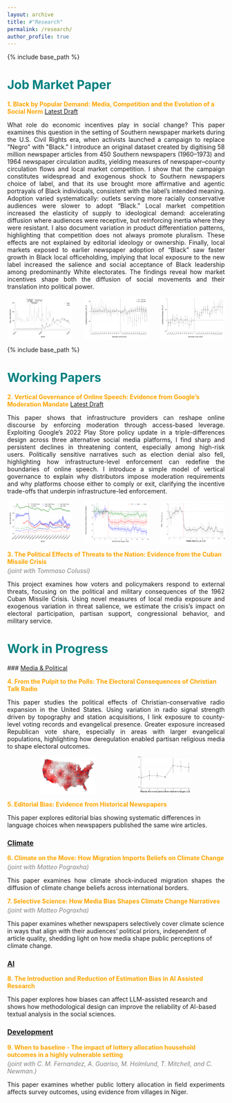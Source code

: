 ```yaml
---
layout: archive
title: #"Research"
permalink: /research/
author_profile: true
---
```


{% include base_path %}
<h1 style="font-size: 2em; font-weight: bold; color: teal;">Job Market Paper</h1>

<span style="color: orange;"><b>1. Black by Popular Demand: Media, Competition and the Evolution of a Social Norm</b></span> [Latest Draft](https://www.dropbox.com/scl/fi/5rc12c27n73s4t93m2rrt/Black-by-Popular-Demand-Media-Competition-and-the-Evolution-of-a-Social-Norm.pdf?rlkey=v18efnxlps72bwb59faut65qo&dl=0)

<p style="text-align: justify;">
What role do economic incentives play in social change? This paper examines this question in the setting of Southern newspaper markets during the U.S. Civil Rights era, when activists launched a campaign to replace "Negro" with "Black." I introduce an original dataset created by digitising 58 million newspaper articles from 450 Southern newspapers (1960–1973) and 1964 newspaper circulation audits, yielding measures of newspaper–county circulation flows and local market competition. I show that the campaign constitutes widespread and exogenous shock to Southern newspapers choice of label, and that its use brought more affirmative and agentic portrayals of Black individuals, consistent with the label’s intended meaning. Adoption varied systematically: outlets serving more racially conservative audiences were slower to adopt “Black.” Local market competition increased the elasticity of supply to ideological demand: accelerating diffusion where audiences were receptive, but reinforcing inertia where they were resistant. I also document variation in product differentiation patterns, highlighting that competition does not always promote pluralism. These effects are not explained by editorial ideology or ownership. Finally, local markets exposed to earlier newspaper adoption of “Black” saw faster growth in Black local officeholding, implying that local exposure to the new label increased the salience and social acceptance of Black leadership among predominantly White electorates. The findings reveal how market incentives shape both the diffusion of social movements and their translation into political power.


<!-- What role do economic incentives play in social change? I study how media, responding to market pressures, shapes the evolution of an identity-based norm. Leveraging an exogenous shift in language preferences for the term 'Black' instead of 'Negro,' triggered by Black Civil Rights leaders in the mid-1960s, I examine what drives local newspapers' responses. I introduce an original dataset created by digitising 58 million newspaper articles from 450 Southern newspapers (1960–1973) and 1964 newspaper circulation audits, yielding measures of newspaper–county circulation flows and local market competition. First, I show that diffusion of the "Black" label in US Southern newspapers began immediately after this shock and that when the "Black" label is adopted, media representation of Black entities is immediately and persistently aligned with the identity intended by the "Black" campaign leaders. I then provide evidence that newspapers' demand-side exposure to White racial conservatism predicts both lower and slower adjustment to the new label, and that this effect is exacerbated by the intensity of local newspaper market competition. I show that the effect is not driven by local journalists, editors or companies' policies. Finally, I show that counties whose papers embraced “Black” earlier, in areas covered by Section 5 of the Voting Rights Act, experienced significantly faster growth in Black local officeholding between 1966 and 1974, suggesting that symbolic shifts in white-oriented media translated into tangible gains in Black political incorporation. This paper highlights how economic incentives within media markets can slow the diffusion of evolving norms, particularly when these norms challenge entrenched attitudes within the majority. -->
</p>

<p style="display: flex; justify-content: space-between;">
  <img src="/images/race_dict_monthly_pres.svg" alt="Race Dictionary Monthly" style="width: 30%;">
  <img src="/images/V589_event_Q1_Q4.svg" alt="Event Study Q1-Q4" style="width: 30%;">
 <img src="/images/ES - pos_agency_pos_sent_Local.svg" alt="Race Dictionary Monthly" style="width: 30%;">
</p>


{% include base_path %}
<h1 style="font-size: 2em; font-weight: bold; color: teal;">Working Papers</h1>

<span style="color: orange;"><b>2. Vertical Governance of Online Speech: Evidence from Google’s Moderation Mandate</b></span> [Latest Draft](https://www.dropbox.com/scl/fi/4syz4glhavu1o07lmroey/0.-Vertical-Governance-of-Online-Speech.pdf?rlkey=wn1w7um4q8xx11ceqdgp9zlt9&dl=0)

<p style="text-align: justify;">
This paper shows that infrastructure providers can reshape online discourse by enforcing moderation through access-based leverage. Exploiting Google’s 2022 Play Store policy update in a triple-differences design across three alternative social media platforms, I find sharp and persistent declines in threatening content, especially among high-risk users. Politically sensitive narratives such as election denial also fell, highlighting how infrastructure-level enforcement can redefine the boundaries of online speech. I introduce a simple model of vertical governance to explain why distributors impose moderation requirements and why platforms choose either to comply or exit, clarifying the incentive trade-offs that underpin infrastructure-led enforcement.

<!-- This paper provides the first causal evidence that upstream infrastructure providers can reshape social media discourse by enforcing content moderation through access-based leverage. I develop a simple vertical governance model showing how a distributor trades off scandal risk and enforcement costs when setting moderation thresholds, and how platforms decide whether to comply or exit. Guided by this framework, I exploit a 2022 update to Google’s Play Store policy requiring stricter removal of violent threats and misinformation, along with variation in platform exposure across three similar 'Alt-Tech' social media platforms, within a triple-differences design. Using a novel panel of over 28 million posts from 62,000 users, I find that threatening content declined sharply and persistently on the exposed platforms, particularly among high-risk users. These effects are not explained by user self-censorship, public awareness, contemporaneous events, or selective data loss. I also document significant reductions in lawful but politically sensitive narratives, including election denial and January 6 insurrection commentary. The findings show how infrastructure-level enforcement can durably alter the boundaries of permissible speech across platforms, contributing to literatures on platform governance, vertical restraints in digital markets, and the institutional foundations of online discourse. -->
</p>

<p style="display: flex; justify-content: space-between;">
  <img src="/images/paper2/Image1.svg" alt="" style="width: 30%;">
  <img src="/images/paper2/Image2.svg" alt="" style="width: 30%;">
 <img src="/images/paper2/Image3.svg" alt="" style="width: 30%;">
</p>


<p style="font-weight: bold; color: orange;">
3. The Political Effects of Threats to the Nation: Evidence from the Cuban Missile Crisis
</p>
<p style="color: grey; font-style: italic; margin-top: -10px;">
(joint with <a href="https://sites.google.com/site/colussitom/" style="color: grey; text-decoration: none;">Tommaso Colussi</a>)
</p>

<p style="text-align: justify;">
This project examines how voters and policymakers respond to external threats, focusing on the political and military consequences of the 1962 Cuban Missile Crisis. Using novel measures of local media exposure and exogenous variation in threat salience, we estimate the crisis’s impact on electoral participation, partisan support, congressional behavior, and military service.
</p>



<h1 style="font-size: 2em; font-weight: bold; color: teal;">Work in Progress</h1>
### <u>Media & Political</u>

<span style="color: orange;"><b>4. From the Pulpit to the Polls: The Electoral Consequences of Christian Talk Radio</b></span>

<p style="text-align: justify;">
This paper studies the political effects of Christian-conservative radio expansion in the United States. Using variation in radio signal strength driven by topography and station acquisitions, I link exposure to county-level voting records and evangelical presence. Greater exposure increased Republican vote share, especially in areas with larger evangelical populations, highlighting how deregulation enabled partisan religious media to shape electoral outcomes.
</p>

<p style="display: flex; justify-content: center; gap: 6rem;">
  <img src="/images/paper3/image1.png" alt="" style="width: 25%; height:auto;">
  <img src="/images/paper3/image2.png" alt="" style="width: 25%; height:auto;">
</p>

<span style="color: orange;"><b>5. Editorial Bias: Evidence from Historical Newspapers</b></span>

This paper explores editorial bias showing systematic differences in language choices when newspapers published the same wire articles.

### <u>Climate</u>

<span style="color: orange;"><b>6. Climate on the Move: How Migration Imports Beliefs on Climate Change</b></span>
<p style="color: grey; font-style: italic; margin-top: -10px;">
(joint with <a href="https://matteopograxha.com/" style="color: grey; text-decoration: none;">Matteo Pograxha</a>)
</p>
<p style="text-align: justify;">
This paper examines how climate shock-induced migration shapes the diffusion of climate change beliefs across international borders.
</p>

<span style="color: orange;"><b>7. Selective Science: How Media Bias Shapes Climate Change Narratives</b></span>
<p style="color: grey; font-style: italic; margin-top: -10px;">
(joint with <a href="https://matteopograxha.com/" style="color: grey; text-decoration: none;">Matteo Pograxha</a>)
</p>

This paper examines whether newspapers selectively cover climate science in ways that align with their audiences’ political priors, independent of article quality, shedding light on how media shape public perceptions of climate change.

### <u>AI</u>

<span style="color: orange;"><b>8. The Introduction and Reduction of Estimation Bias in AI Assisted Research</b></span>

This paper explores how biases can affect LLM-assisted research and shows how methodological design can improve the reliability of AI-based textual analysis in the social sciences.

### <u>Development</u>
<span style="color: orange;"><b>9. When to baseline - The impact of lottery allocation household outcomes in a highly vulnerable setting</b></span>
<p style="color: grey; font-style: italic; margin-top: -10px;">
(joint with C. M. Fernandez, A. Guariso, M. Holmlund, T. Mitchell, and C. Newman.)
</p>

<p style="text-align: justify;">
This paper examines whether public lottery allocation in field experiments affects survey outcomes, using evidence from villages in Niger.
</p>
